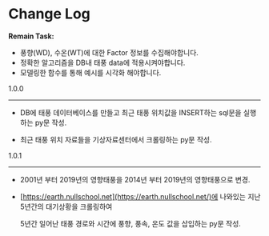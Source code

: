 # Change Log

**Remain Task:**

- 풍향(WD), 수온(WT)에 대한 Factor 정보를 수집해야합니다.
- 정확한 알고리즘을 DB내 태풍 data에 적용시켜야합니다.
- 모델링한 함수를 통해 예시를 시각화 해야합니다.



1.0.0

---

* DB에 태풍 데이터베이스를 만들고 최근 태풍 위치값을 INSERT하는 sql문을 실행하는 py문 작성.

* 최근 태풍 위치 자료들을 기상자료센터에서 크롤링하는 py문 작성.





1.0.1

---

* 2001년 부터 2019년의 영향태풍을 2014년 부터 2019년의 영향태풍으로 변경.

* [https://earth.nullschool.net](https://earth.nullschool.net/)에 나와있는 지난 5년간의 대기상황을 크롤링하여

  5년간 일어난 태풍 경로와 시간에 풍향, 풍속, 온도 값을 삽입하는 py문 작성.

